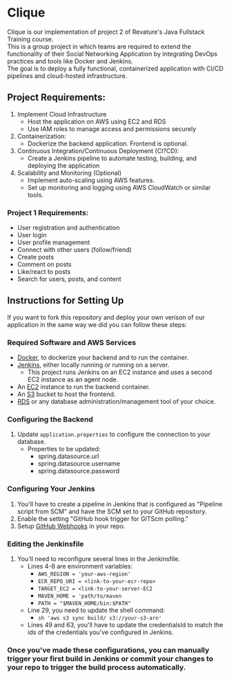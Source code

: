 # Clique
Clique is our implementation of project 2 of Revature's Java Fullstack Training course. \
This is a group project in which teams are required to extend the functionality of their Social Networking Application by integrating DevOps practices and tools like Docker and Jenkins. \
The goal is to deploy a fully functional, containerized application with CI/CD pipelines and cloud-hosted infrastructure. 

## Project Requirements:
1. Implement Cloud Infrastructure
    - Host the application on AWS using EC2 and RDS
    - Use IAM roles to manage access and permissions securely
2. Containerization: 
    - Dockerize the backend application. Frontend is optional.
3. Continuous Integration/Continuous Deployment (CI?CD):
    - Create a Jenkins pipeline to automate testing, building, and deploying the application
4. Scalability and Monitoring (Optional)
    - Implement auto-scaling using AWS features.
    - Set up monitoring and logging using AWS CloudWatch or similar tools. 

### Project 1 Requirements: 
- User registration and authentication
- User login
- User profile management
- Connect with other users (follow/friend)
- Create posts
- Comment on posts
- Like/react to posts
- Search for users, posts, and content

## Instructions for Setting Up
If you want to fork this repository and deploy your own verison of our application in the same way we did you can follow these steps:
### Required Software and AWS Services 
- [Docker](https://docs.docker.com/), to dockerize your backend and to run the container.
- [Jenkins](https://www.jenkins.io/doc/), either locally running or running on a server. 
    - This project runs Jenkins on an EC2 instance and uses a second EC2 instance as an agent node.
- An [EC2](https://docs.aws.amazon.com/ec2/) instance to run the backend container.
- An [S3](https://docs.aws.amazon.com/s3/) bucket to host the frontend.
- [RDS](https://docs.aws.amazon.com/rds/) or any database administration/management tool of your choice. 

### Configuring the Backend
1. Update ```application.properties``` to configure the connection to your database.
    - Properties to be updated:
        - spring.datasource.url
        - spring.datasource.username
        - spring.datasource.password

### Configuring Your Jenkins
1. You'll have to create a pipeline in Jenkins that is configured as "Pipeline script from SCM" and have the SCM set to your GitHub repository.
2. Enable the setting "GitHub hook trigger for GITScm polling."
3. Setup [GitHub Webhooks](https://docs.github.com/en/webhooks/about-webhooks) in your repo.

### Editing the Jenkinsfile
1. You'll need to reconfigure several lines in the Jenkinsfile.
    - Lines 4-8 are environment variables:
        - ```AWS_REGION = 'your-aws-region'```
        - ```ECR_REPO_URI = <link-to-your-ecr-repo>```
        - ```TARGET_EC2 = <link-to-your-server-EC2```
        - ```MAVEN_HOME = 'path/to/maven```
        - ```PATH = "$MAVEN_HOME/bin:$PATH"```
    - Line 29, you need to update the shell command:
        - ```sh 'aws s3 sync build/ s3://your-s3-arn'```
    - Lines 49 and 63, you'll have to update the credentialsId to match the ids of the credentials you've configured in Jenkins. 

### Once you've made these configurations, you can manually trigger your first build in Jenkins or commit your changes to your repo to trigger the build process automatically. 



